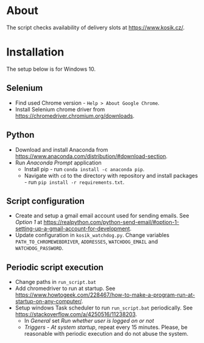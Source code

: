 # About
The script checks availability of delivery slots at https://www.kosik.cz/.

# Installation
The setup below is for Windows 10.

## Selenium
- Find used Chrome version - `Help > About Google Chrome`.
- Install Selenium chrome driver from https://chromedriver.chromium.org/downloads.

## Python
- Download and install Anaconda from https://www.anaconda.com/distribution/#download-section.
- Run _Anaconda Prompt_ application
  - Install pip - run `conda install -c anaconda pip`.
  - Navigate with `cd` to the directory with repository and install packages - run `pip install -r requirements.txt`.

## Script configuration
- Create and setup a gmail email account used for sending emails. See _Option 1_ at https://realpython.com/python-send-email/#option-1-setting-up-a-gmail-account-for-development.
- Update configuration in `kosik_watchdog.py`. Change variables `PATH_TO_CHROMEWEBDRIVER`, `ADDRESSES`, `WATCHDOG_EMAIL` and `WATCHDOG_PASSWORD`.

## Periodic script execution
- Change paths in `run_script.bat`
- Add chromedriver to run at startup. See https://www.howtogeek.com/228467/how-to-make-a-program-run-at-startup-on-any-computer/.
- Setup windows Task scheduler to run `run_script.bat` periodically. See https://stackoverflow.com/a/4250516/11238203.
  - In _General_ set _Run whether user is logged on or not_
  - _Triggers_ - _At system startup_, repeat every 15 minutes. Please, be reasonable with periodic execution and do not abuse the system.